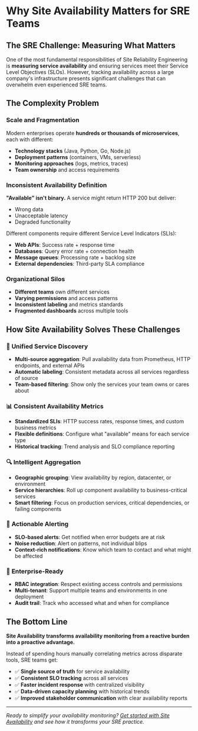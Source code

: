 # Why Site Availability Matters for SRE Teams

## The SRE Challenge: Measuring What Matters

One of the most fundamental responsibilities of Site Reliability Engineering is **measuring service availability** and ensuring services meet their Service Level Objectives (SLOs). However, tracking availability across a large company's infrastructure presents significant challenges that can overwhelm even experienced SRE teams.

## The Complexity Problem

### Scale and Fragmentation

Modern enterprises operate **hundreds or thousands of microservices**, each with different:

- **Technology stacks** (Java, Python, Go, Node.js)
- **Deployment patterns** (containers, VMs, serverless)
- **Monitoring approaches** (logs, metrics, traces)
- **Team ownership** and access requirements

### Inconsistent Availability Definition

**"Available" isn't binary.** A service might return HTTP 200 but deliver:

- Wrong data
- Unacceptable latency
- Degraded functionality

Different components require different Service Level Indicators (SLIs):

- **Web APIs**: Success rate + response time
- **Databases**: Query error rate + connection health
- **Message queues**: Processing rate + backlog size
- **External dependencies**: Third-party SLA compliance

### Organizational Silos

- **Different teams** own different services
- **Varying permissions** and access patterns
- **Inconsistent labeling** and metrics standards
- **Fragmented dashboards** across multiple tools

## How Site Availability Solves These Challenges

### 🎯 **Unified Service Discovery**

- **Multi-source aggregation**: Pull availability data from Prometheus, HTTP endpoints, and external APIs
- **Automatic labeling**: Consistent metadata across all services regardless of source
- **Team-based filtering**: Show only the services your team owns or cares about

### 📊 **Consistent Availability Metrics**

- **Standardized SLIs**: HTTP success rates, response times, and custom business metrics
- **Flexible definitions**: Configure what "available" means for each service type
- **Historical tracking**: Trend analysis and SLO compliance reporting

### 🔍 **Intelligent Aggregation**

- **Geographic grouping**: View availability by region, datacenter, or environment
- **Service hierarchies**: Roll up component availability to business-critical services
- **Smart filtering**: Focus on production services, critical dependencies, or failing components

### 🚨 **Actionable Alerting**

- **SLO-based alerts**: Get notified when error budgets are at risk
- **Noise reduction**: Alert on patterns, not individual blips
- **Context-rich notifications**: Know which team to contact and what might be affected

### 🏢 **Enterprise-Ready**

- **RBAC integration**: Respect existing access controls and permissions
- **Multi-tenant**: Support multiple teams and environments in one deployment
- **Audit trail**: Track who accessed what and when for compliance

## The Bottom Line

**Site Availability transforms availability monitoring from a reactive burden into a proactive advantage.**

Instead of spending hours manually correlating metrics across disparate tools, SRE teams get:

- ✅ **Single source of truth** for service availability
- ✅ **Consistent SLO tracking** across all services
- ✅ **Faster incident response** with centralized visibility
- ✅ **Data-driven capacity planning** with historical trends
- ✅ **Improved stakeholder communication** with clear availability reports

---

_Ready to simplify your availability monitoring? [Get started with Site Availability](installation.md) and see how it transforms your SRE practice._
